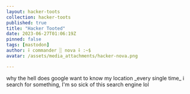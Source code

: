 ```yaml
---
layout: hacker-toots
collection: hacker-toots
published: true
title: "Hacker Tooted"
date: 2023-06-27T01:06:19Z
pinned: false
tags: [mastodon]
author: ⸸ commander ░ nova ⸸ :~$
avatar: /assets/media_attachments/hacker-nova.png

---
```


<p>why the hell does google want to know my location _every single time_ i search for something, I&#39;m so sick of this search engine lol</p>


